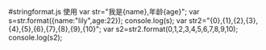 #stringformat.js 使用
var str="我是{name},年龄{age}";
var s=str.format({name:"lily",age:22});
console.log(s);
var str2="{0},{1},{2},{3},{4},{5},{6},{7},{8},{9},{10}";
var s2=str2.format(0,1,2,3,4,5,6,7,8,9,10);
console.log(s2);